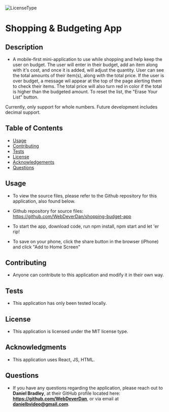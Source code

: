   ![LicenseType](https://img.shields.io/badge/License%3A%20-MIT-green)
  # Shopping & Budgeting App
  
  ## Description
  
  * A mobile-first mini-application to use while shopping and help keep the user on budget. The user will enter in their budget, add an item along with it's cost, and once it is added, will adjust the quantity. User can see the total amounts of their item(s), along with the total price. If the user is over budget, a message wil appear at the top of the page alerting them to check their items. The total price will also turn red in color if the total is higher than the budgeted amount. To reset the list, the "Erase Your List" button. 
  
  Currently, only support for whole numbers. Future development includes decimal support. 
  
  ## Table of Contents
  
  * [Usage](#Usage)
  * [Contributing](#Contributing)
  * [Tests](#Tests)
  * [License](#License)
  * [Acknowledgements](#Acknowledgements)
  * [Questions](#Questions)
  
  
  ## Usage

  * To view the source files, please refer to the Github repository for this application, also found below. 

  * Github repository for source files: https://github.com/WebDeverDan/shopping-budget-app
 
  * To start the app, download code, run npm install, npm start and let 'er rip!

  * To save on your phone, click the share button in the browser (iPhone) and click "Add to Home Screen"

  ## Contributing
  
  * Anyone can contribute to this application and modify it in their own way. 
  
  ## Tests
  
  * This application has only been tested locally.
  
  ## License
  
  * This application is licensed under the MIT license type.
  
  ## Acknowledgments
  
  * This application uses React, JS, HTML.  
  
  ## Questions
  * If you have any questions regarding the application, please reach out to **Daniel Bradley**, at their GitHub profile located here: **https://github.com/WebDeverDan**, or via email at **danielbvideo@gmail.com**.

 



